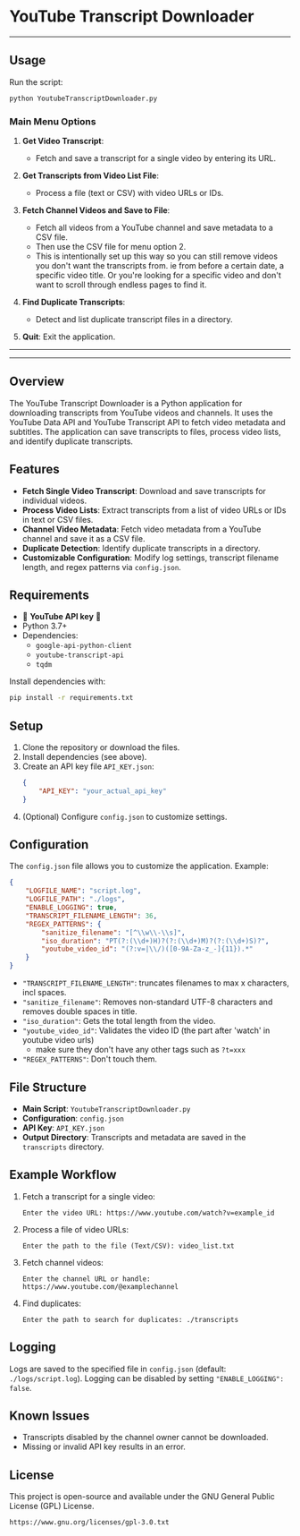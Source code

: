 # YouTube Transcript Downloader

---

## Usage
Run the script:
```bash
python YoutubeTranscriptDownloader.py
```

### Main Menu Options
1. **Get Video Transcript**:
    - Fetch and save a transcript for a single video by entering its URL.

2. **Get Transcripts from Video List File**:
    - Process a file (text or CSV) with video URLs or IDs.

3. **Fetch Channel Videos and Save to File**:
    - Fetch all videos from a YouTube channel and save metadata to a CSV file.
    - Then use the CSV file for menu option 2.
    - This is intentionally set up this way so you can still remove videos you don't want the transcripts from. ie from before a certain date, a specific video title. Or you're looking for a specific video and don't want to scroll through endless pages to find it.

4. **Find Duplicate Transcripts**:
    - Detect and list duplicate transcript files in a directory.

5. **Quit**: Exit the application.

---
---

## Overview
The YouTube Transcript Downloader is a Python application for downloading transcripts from YouTube videos and channels. It uses the YouTube Data API and YouTube Transcript API to fetch video metadata and subtitles. The application can save transcripts to files, process video lists, and identify duplicate transcripts.

## Features
- **Fetch Single Video Transcript**: Download and save transcripts for individual videos.
- **Process Video Lists**: Extract transcripts from a list of video URLs or IDs in text or CSV files.
- **Channel Video Metadata**: Fetch video metadata from a YouTube channel and save it as a CSV file.
- **Duplicate Detection**: Identify duplicate transcripts in a directory.
- **Customizable Configuration**: Modify log settings, transcript filename length, and regex patterns via `config.json`.

## Requirements
- 🚨 **YouTube API key** 🚨
- Python 3.7+
- Dependencies:
  - `google-api-python-client`
  - `youtube-transcript-api`
  - `tqdm`

Install dependencies with:
```bash
pip install -r requirements.txt
```

## Setup
1. Clone the repository or download the files.
2. Install dependencies (see above).
3. Create an API key file `API_KEY.json`:
   ```json
   {
       "API_KEY": "your_actual_api_key"
   }
   ```
4. (Optional) Configure `config.json` to customize settings.

## Configuration
The `config.json` file allows you to customize the application. Example:
```json
{
    "LOGFILE_NAME": "script.log",
    "LOGFILE_PATH": "./logs",
    "ENABLE_LOGGING": true,
    "TRANSCRIPT_FILENAME_LENGTH": 36,
    "REGEX_PATTERNS": {
        "sanitize_filename": "[^\\w\\-\\s]",
        "iso_duration": "PT(?:(\\d+)H)?(?:(\\d+)M)?(?:(\\d+)S)?",
        "youtube_video_id": "(?:v=|\\/)([0-9A-Za-z_-]{11}).*"
    }
}
```
- `"TRANSCRIPT_FILENAME_LENGTH"`: truncates filenames to max x characters, incl spaces.
- `"sanitize_filename"`: Removes non-standard UTF-8 characters and removes double spaces in title.
- `"iso_duration"`: Gets the total length from the video.
- `"youtube_video_id"`: Validates the video ID (the part after 'watch' in youtube video urls)
    - make sure they don't have any other tags such as `?t=xxx`
- `"REGEX_PATTERNS"`: Don't touch them.


## File Structure
- **Main Script**: `YoutubeTranscriptDownloader.py`
- **Configuration**: `config.json`
- **API Key**: `API_KEY.json`
- **Output Directory**: Transcripts and metadata are saved in the `transcripts` directory.

## Example Workflow
1. Fetch a transcript for a single video:
   ```
   Enter the video URL: https://www.youtube.com/watch?v=example_id
   ```
2. Process a file of video URLs:
   ```
   Enter the path to the file (Text/CSV): video_list.txt
   ```
3. Fetch channel videos:
   ```
   Enter the channel URL or handle: https://www.youtube.com/@examplechannel
   ```
4. Find duplicates:
   ```
   Enter the path to search for duplicates: ./transcripts
   ```

## Logging
Logs are saved to the specified file in `config.json` (default: `./logs/script.log`). Logging can be disabled by setting `"ENABLE_LOGGING": false`.

## Known Issues
- Transcripts disabled by the channel owner cannot be downloaded.
- Missing or invalid API key results in an error.

## License
This project is open-source and available under the GNU General Public License (GPL) License.

```plaintext
https://www.gnu.org/licenses/gpl-3.0.txt
```
